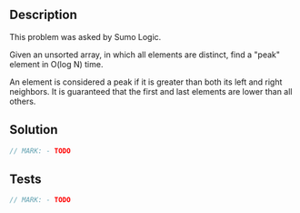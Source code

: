 ## Description

This problem was asked by Sumo Logic.

Given an unsorted array, in which all elements are distinct, find a "peak" element in O(log N) time.

An element is considered a peak if it is greater than both its left and right neighbors. It is guaranteed that the first and last elements are lower than all others.

## Solution

```swift
// MARK: - TODO
```

## Tests

```swift
// MARK: - TODO
```